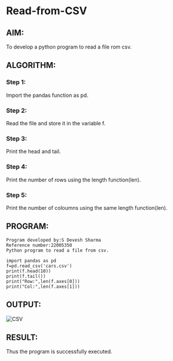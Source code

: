 # Read-from-CSV

## AIM:
To develop a python program to read a file rom csv.
## ALGORITHM:
### Step 1:
Import the pandas function as pd.
### Step 2:
Read the file and store it in the variable f.
### Step 3:
Print the head and tail.
### Step 4:
Print the number of rows using the length function(len).
### Step 5:
Print the number of coloumns using the same length function(len).
## PROGRAM:
```
Program developed by:S Devesh Sharma
Reference number:22005350
Python program to read a file from csv.

import pandas as pd
f=pd.read_csv('cars.csv')
print(f.head(10))
print(f.tail())
print("Row:",len(f.axes[0]))
print("Col:",len(f.axes[1]))
```
## OUTPUT:
![CSV](https://user-images.githubusercontent.com/121490523/215393869-35a3f716-f111-4b34-9bea-8407b40cd059.png)

## RESULT:
Thus the program is successfully executed.
